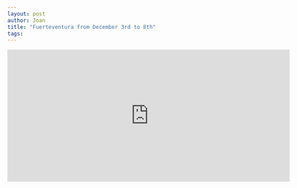 ```yaml
---
layout: post
author: Joan
title: "Fuerteventura from December 3rd to 8th"
tags:
---
```

<iframe width="640" height="300" id="gmap_canvas" src="https://maps.google.com/maps?q=corralejo&t=&z=7&ie=UTF8&iwloc=&output=embed" frameborder="0" scrolling="no" marginheight="0" marginwidth="0"></iframe>
